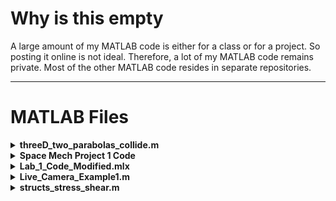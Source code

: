 # Why is this empty

  
A large amount of my MATLAB code is either for a class or for a project. So posting it online is not ideal. Therefore, a lot of my MATLAB code remains private. Most of the other MATLAB code resides in separate repositories.



---

# MATLAB Files

<details>
  <summary><strong>threeD_two_parabolas_collide.m</strong></summary>
  
This software calculates the maximum envelope (furthest reachable point) for a projectile under gravity and initial speeds, then determines how another parabola (a second projectile) can intercept that trajectory. Future improvements may include launching time offsets, additional parameters, and drag considerations.

![image](https://github.com/KalebNails/Matlab_Balistics_Interception/assets/102830532/262079f7-5b27-4077-aa93-40cce7fc3f0f)

</details>

<details>
  <summary><strong>Space Mech Project 1 Code</strong></summary>
  
This MATLAB script demonstrates various orbital mechanics calculations, focusing on determining orbital elements (e.g., semi-major axis, eccentricity, inclination) from position and velocity vectors. It identifies the orbital regime—circular, elliptical, parabolic, or hyperbolic—based on eccentricity, plots effective potential curves, performs numerical integration (ODE45) for two-body motion, and calculates time-based changes in true anomaly. Helper functions compute angular momentum, specific orbital energy, and transformations between orbital element space and Cartesian coordinates.

![image](https://github.com/user-attachments/assets/a20c091c-43d0-4b6d-a18c-238b12146771)
![image](https://github.com/user-attachments/assets/9e118b17-261f-44bd-8b92-97c5713dff4c)


</details>

<details>
  <summary><strong>Lab_1_Code_Modified.mlx</strong></summary>
  
### Overview
This MATLAB Live Script (.mlx) processes experimental data to calculate airspeed, uncertainties, and Reynolds numbers. It then generates a plot of airspeed vs. frequency and creates a table with Reynolds numbers for each set of conditions.

### Usage
1. Open `Lab_1_Code_Modified.mlx` in MATLAB.  
2. Ensure required data files (e.g., `Dp_data_1.mat`, `Dp_data_2.mat`) are in the same directory.  
3. Run the script to perform calculations and produce outputs.

### Contents
* Data loading and preprocessing  
* Calculation of mean airspeeds and uncertainties  
* Plotting airspeed vs. frequency with error bars  
* Calculation and display of Reynolds numbers  
* Interpolation function for frequency based on airspeed

</details>

<details>
  <summary><strong>Live_Camera_Example1.m</strong></summary>
  
### Overview
This MATLAB script captures a live camera feed, processes the image, and identifies regions of specific colors. It uses undistorted images based on camera calibration parameters.

### Usage
1. Open `Live_Camera_Example1.m` in MATLAB.  
2. Ensure the `cameraParams.mat` file is in the same directory.  
3. Connect a webcam.  
4. Run the script to start the live feed and color-based region detection.

### Contents
* Initialization and loading of camera parameters  
* Live camera feed capture and undistortion  
* Identification of regions with specific colors

</details>

<details>
  <summary><strong>structs_stress_shear.m</strong></summary>
  
### Overview
Calculates the centroid, moment of inertia, and shear/normal stresses for a set of points and areas, then outputs results and generates corresponding stress equations.

### Usage
1. Open `structs_stress_shear.m` in MATLAB.  
2. Run the script to compute centroid, moment of inertia, and stresses.

### Contents
* Calculation of centroid coordinates and shifting points to the centroid’s frame  
* Moment of inertia and shear/normal stresses  
* Display of results and stress equations

</details>
